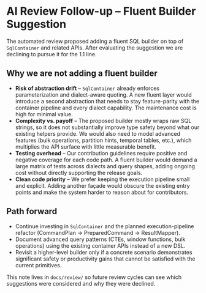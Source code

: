 # AI Review Follow-up – Fluent Builder Suggestion

The automated review proposed adding a fluent SQL builder on top of `SqlContainer` and related APIs. After evaluating the
suggestion we are declining to pursue it for the 1.1 line.

## Why we are not adding a fluent builder

- **Risk of abstraction drift** – `SqlContainer` already enforces parameterization and dialect-aware quoting. A new fluent layer
  would introduce a second abstraction that needs to stay feature-parity with the container pipeline and every dialect
  capability. The maintenance cost is high for minimal value.
- **Complexity vs. payoff** – The proposed builder mostly wraps raw SQL strings, so it does not substantially improve type
  safety beyond what our existing helpers provide. We would also need to model advanced features (bulk operations,
  partition hints, temporal tables, etc.), which multiplies the API surface with little measurable benefit.
- **Testing overhead** – Our contribution guidelines require positive and negative coverage for each code path. A fluent
  builder would demand a large matrix of tests across dialects and query shapes, adding ongoing cost without directly
  supporting the release goals.
- **Clean code priority** – We prefer keeping the execution pipeline small and explicit. Adding another façade would obscure
  the existing entry points and make the system harder to reason about for contributors.

## Path forward

- Continue investing in `SqlContainer` and the planned execution-pipeline refactor (CommandPlan → PreparedCommand →
  ResultMapper<T>).
- Document advanced query patterns (CTEs, window functions, bulk operations) using the existing container APIs instead of a new
  DSL.
- Revisit a higher-level builder only if a concrete scenario demonstrates significant safety or productivity gains that cannot
  be satisfied with the current primitives.

This note lives in `docs/review/` so future review cycles can see which suggestions were considered and why they were declined.
